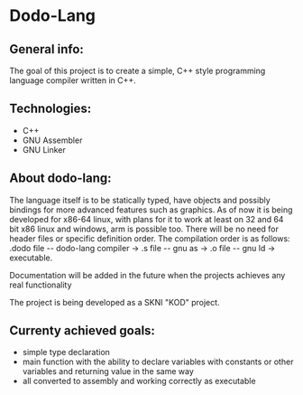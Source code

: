 # Dodo-Lang

## General info:
The goal of this project is to create a simple, C++ style programming language compiler written in C++.

## Technologies:
- C++
- GNU Assembler
- GNU Linker

## About dodo-lang:
The language itself is to be statically typed, have objects and possibly bindings for more advanced features such as graphics. As of now it is being developed for x86-64 linux, with plans for it to work at least on 32 and 64 bit x86 linux and windows, arm is possible too. There will be no need for header files or specific definition order. The compilation order is as follows: .dodo file -- dodo-lang compiler -> .s file -- gnu as -> .o file -- gnu ld -> executable.

Documentation will be added in the future when the projects achieves any real functionality


The project is being developed as a SKNI "KOD" project.


## Currenty achieved goals:
- simple type declaration
- main function with the ability to declare variables with constants or other variables and returning value in the same way
- all converted to assembly and working correctly as executable